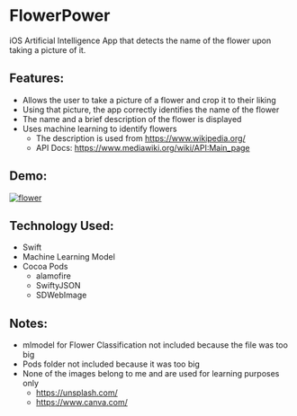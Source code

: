 # FlowerPower
iOS Artificial Intelligence App that detects the name of the flower upon taking a picture of it.

## Features:
- Allows the user to take a picture of a flower and crop it to their liking
- Using that picture, the app correctly identifies the name of the flower
- The name and a brief description of the flower is displayed
- Uses machine learning to identify flowers
  - The description is used from https://www.wikipedia.org/
  - API Docs: https://www.mediawiki.org/wiki/API:Main_page


## Demo:
<a href="https://media.giphy.com/media/QsJp5lPTv4g6IMkZcu/giphy.gif"><img src="https://media.giphy.com/media/QsJp5lPTv4g6IMkZcu/giphy.gif" title="flower"/></a>

## Technology Used:
- Swift
- Machine Learning Model
- Cocoa Pods
  - alamofire
  - SwiftyJSON
  - SDWebImage

## Notes:
- mlmodel for Flower Classification not included because the file was too big
- Pods folder not included because it was too big
- None of the images belong to me and are used for learning purposes only
  - https://unsplash.com/
  - https://www.canva.com/
